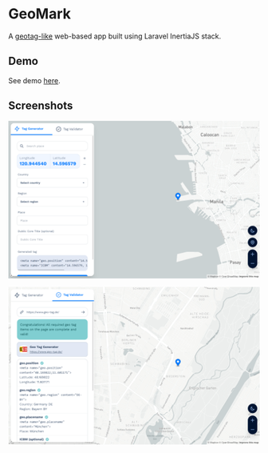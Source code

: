 # GeoMark

A [geotag-like](https://www.geo-tag.de/generator/en.html) web-based app built using Laravel InertiaJS stack.

## Demo

See demo [here](https://geomark.up.railway.app/).

## Screenshots

![ScreenShot](/screenshots/generator.png)

![ScreenShot](/screenshots/validator.png)
